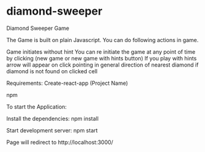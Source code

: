 # diamond-sweeper
Diamond Sweeper Game 



The Game is built on plain Javascript. You can do following actions in game.

Game initiates without hint
You can re initiate the game at any point of time by clicking (new game or new game with hints button)
If you play with hints arrow will appear on click pointing in general direction of nearest diamond if diamond is not found on clicked cell

Requirements:
Create-react-app (Project Name)

npm

To start the Application:

Install the dependencies: npm install

Start development server: npm start 

Page will redirect to http://localhost:3000/
